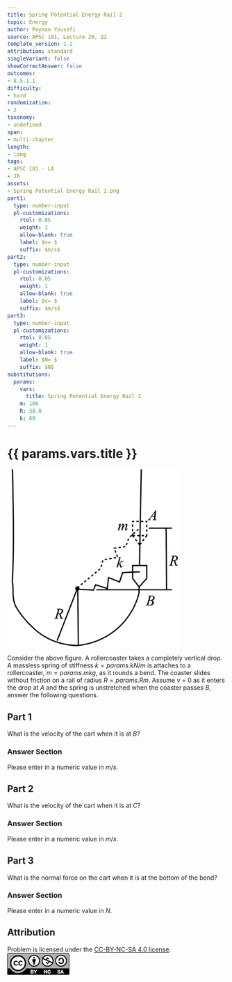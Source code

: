 ```yaml
---
title: Spring Potential Energy Rail 2
topic: Energy
author: Peyman Yousefi
source: APSC 181, Lecture 20, Q2
template_version: 1.2
attribution: standard
singleVariant: false
showCorrectAnswer: false
outcomes:
- 8.5.1.1
difficulty:
- hard
randomization:
- 2
taxonomy:
- undefined
span:
- multi-chapter
length:
- long
tags:
- APSC 181 - LA
- JR
assets:
- Spring Potential Energy Rail 2.png
part1:
  type: number-input
  pl-customizations:
    rtol: 0.05
    weight: 1
    allow-blank: true
    label: $v= $
    suffix: $m/s$
part2:
  type: number-input
  pl-customizations:
    rtol: 0.05
    weight: 1
    allow-blank: true
    label: $v= $
    suffix: $m/s$
part3:
  type: number-input
  pl-customizations:
    rtol: 0.05
    weight: 1
    allow-blank: true
    label: $N= $
    suffix: $N$
substitutions:
  params:
    vars:
      title: Spring Potential Energy Rail 2
    m: 100
    R: 38.0
    k: 69
---
```

# {{ params.vars.title }}
<img src="Spring Potential Energy Rail 2.png" width=400>

Consider the above figure. A rollercoaster takes a completely vertical drop. A massless spring of stiffness $k = {{params.k}} N/m$ is attaches to a rollercoaster, $m = {{params.m}} kg$, as it rounds a bend. The coaster slides without friction on a rail of radius $R = {{params.R}} m$. Assume $v$ = 0 as it enters the drop at $A$ and the spring is unstretched when the coaster passes $B$, answer the following questions.

## Part 1

What is the velocity of the cart when it is at $B$?

### Answer Section

Please enter in a numeric value in $m/s$.

## Part 2

What is the velocity of the cart when it is at $C$?

### Answer Section

Please enter in a numeric value in $m/s$.

## Part 3

What is the normal force on the cart when it is at the bottom of the bend?

### Answer Section

Please enter in a numeric value in $N$.

## Attribution

Problem is licensed under the [CC-BY-NC-SA 4.0 license](https://creativecommons.org/licenses/by-nc-sa/4.0/).<br> ![The Creative Commons 4.0 license requiring attribution-BY, non-commercial-NC, and share-alike-SA license.](https://raw.githubusercontent.com/firasm/bits/master/by-nc-sa.png)